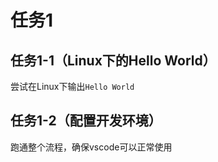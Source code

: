 # 任务1
## 任务1-1（Linux下的Hello World）
尝试在Linux下输出`Hello World`

## 任务1-2（配置开发环境）
跑通整个流程，确保vscode可以正常使用
